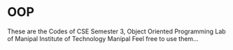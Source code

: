 # OOP
These are the Codes of CSE Semester 3, Object Oriented Programming Lab of Manipal Institute of Technology Manipal
Feel free to use them...

